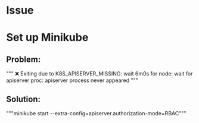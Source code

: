 # Issue

# Set up Minikube

## Problem:
"""
    ❌  Exiting due to K8S_APISERVER_MISSING: wait 6m0s for node: wait for apiserver proc: apiserver process never appeared
"""
## Solution:
"""minikube start --extra-config=apiserver.authorization-mode=RBAC"""
